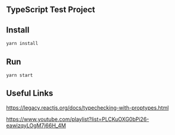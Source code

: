 ## TypeScript Test Project

## Install

````shell
yarn install
````

## Run

````shell
yarn start
````

## Useful Links

https://legacy.reactjs.org/docs/typechecking-with-proptypes.html

https://www.youtube.com/playlist?list=PLCKuOXG0bPi26-eawizqyLOgM7j66H_4M